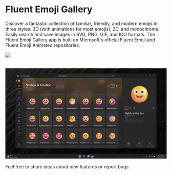 # Fluent Emoji Gallery

Discover a fantastic collection of familiar, friendly, and modern emojis in three styles: 3D (with animations for most emojis), 2D, and monochrome. Easily search and save images in SVG, PNG, GIF, and ICO formats. The Fluent Emoji Gallery app is built on Microsoft's official Fluent Emoji and Fluent Emoji Animated repositories.

<a href="https://apps.microsoft.com/detail/9n965r0g2snd?mode=full">
  <img src="https://get.microsoft.com/images/en-us%20light.svg" width="240"/>
</a>
<br><br>

![](images/Screenshot.png)  

Feel free to share ideas about new features or report bugs.
